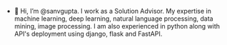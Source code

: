 - 👋 Hi, I’m @sanvgupta. I work as a Solution Advisor. My expertise in machine learning, deep learning, natural language processing, data mining, image processing. I am also experienced in python along with API's deployment using django, flask and FastAPI.
